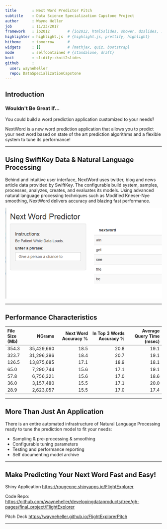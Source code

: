 ```yaml
---
title       : Next Word Predictor Pitch
subtitle    : Data Science Specialization Capstone Project
author      : Wayne Heller
job         : 11/23/2017
framework   : io2012        # {io2012, html5slides, shower, dzslides, ...}
highlighter : highlight.js  # {highlight.js, prettify, highlight}
hitheme     : tomorrow      # 
widgets     : []            # {mathjax, quiz, bootstrap}
mode        : selfcontained # {standalone, draft}
knit        : slidify::knit2slides
github      :
  user: wayneheller
  repo: DataSpecializationCapstone
---
```



## Introduction

### Wouldn't Be Great If...

You could build a word prediction application customized to your needs?

NextWord is a new word prediction application that allows you to predict your next word based on state of the art prediction algorithms and a flexible system to tune its performance!

---

## Using SwiftKey Data & Natural Language Processing

Behind and intuitive user interface, NextWord uses twitter, blog and news article data provided by SwiftKey.  The configurable build system, samples, processes, analyzes, creates, and evaluates its models.  Using advanced natural language processing techniques such as Modified Kneser-Nye smoothing, NextWord delivers accuracy and blazing fast performance.

![NextWord UI](nextword.PNG)

---

## Performance Characteristics

<table>
 <thead>
  <tr>
   <th style="text-align:left;"> File Size (Mb) </th>
   <th style="text-align:right;"> NGrams </th>
   <th style="text-align:right;"> Next Word Accuracy % </th>
   <th style="text-align:right;"> In Top 3 Words Accuracy % </th>
   <th style="text-align:right;"> Average Query Time (msec) </th>
  </tr>
 </thead>
<tbody>
  <tr>
   <td style="text-align:left;"> 354.3 </td>
   <td style="text-align:right;"> 35,429,660 </td>
   <td style="text-align:right;"> 18.5 </td>
   <td style="text-align:right;"> 20.8 </td>
   <td style="text-align:right;"> 19.1 </td>
  </tr>
  <tr>
   <td style="text-align:left;"> 323.7 </td>
   <td style="text-align:right;"> 31,296,396 </td>
   <td style="text-align:right;"> 18.4 </td>
   <td style="text-align:right;"> 20.7 </td>
   <td style="text-align:right;"> 19.1 </td>
  </tr>
  <tr>
   <td style="text-align:left;"> 126.5 </td>
   <td style="text-align:right;"> 13,875,685 </td>
   <td style="text-align:right;"> 17.1 </td>
   <td style="text-align:right;"> 18.9 </td>
   <td style="text-align:right;"> 18.1 </td>
  </tr>
  <tr>
   <td style="text-align:left;"> 65.0 </td>
   <td style="text-align:right;"> 7,290,744 </td>
   <td style="text-align:right;"> 15.6 </td>
   <td style="text-align:right;"> 17.1 </td>
   <td style="text-align:right;"> 19.1 </td>
  </tr>
  <tr>
   <td style="text-align:left;"> 57.8 </td>
   <td style="text-align:right;"> 6,756,321 </td>
   <td style="text-align:right;"> 15.6 </td>
   <td style="text-align:right;"> 17.0 </td>
   <td style="text-align:right;"> 18.6 </td>
  </tr>
  <tr>
   <td style="text-align:left;"> 36.0 </td>
   <td style="text-align:right;"> 3,157,480 </td>
   <td style="text-align:right;"> 15.5 </td>
   <td style="text-align:right;"> 17.1 </td>
   <td style="text-align:right;"> 20.0 </td>
  </tr>
  <tr>
   <td style="text-align:left;"> 28.9 </td>
   <td style="text-align:right;"> 2,623,057 </td>
   <td style="text-align:right;"> 15.5 </td>
   <td style="text-align:right;"> 17.0 </td>
   <td style="text-align:right;"> 17.4 </td>
  </tr>
</tbody>
</table>

---

## More Than Just An Application

There is an entire automated infrastructure of Natural Language Processing ready to tune the prediction model to fit your needs:
 *  Sampling & pre-processing & smoothing
 *  Configurable tuning parameters
 *  Testing and performance reporting
 *  Self documenting model archive
 
 

---


## Make Predicting Your Next Word Fast and Easy!

Shiny Application https://rougeone.shinyapps.io/FlightExplorer

Code Repo:  
https://github.com/wayneheller/developingdataproducts/tree/gh-pages/final_project/FlightExplorer

Pitch Deck https://wayneheller.github.io/FlightExplorerPitch

---


